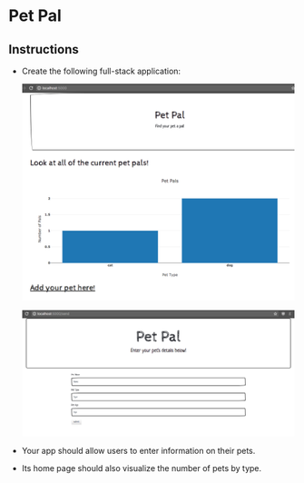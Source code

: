 # Pet Pal

## Instructions

* Create the following full-stack application:

  ![petpals1.png](petpals1.png)
  
  ![petpals2.png](petpals2.png)
  
* Your app should allow users to enter information on their pets.

* Its home page should also visualize the number of pets by type.  